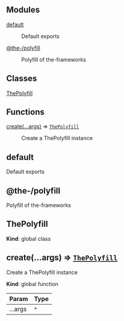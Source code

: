 <!--- Code generated by @the-/script-doc. DO NOT EDIT. -->

## Modules

<dl>
<dt><a href="#module_default">default</a></dt>
<dd><p>Default exports</p>
</dd>
<dt><a href="#module_@the-/polyfill">@the-/polyfill</a></dt>
<dd><p>Polyfill of the-frameworks</p>
</dd>
</dl>

## Classes

<dl>
<dt><a href="#ThePolyfill">ThePolyfill</a></dt>
<dd></dd>
</dl>

## Functions

<dl>
<dt><a href="#create">create(...args)</a> ⇒ <code><a href="#ThePolyfill">ThePolyfill</a></code></dt>
<dd><p>Create a ThePolyfill instance</p>
</dd>
</dl>

<a name="module_default"></a>

## default
Default exports

<a name="module_@the-/polyfill"></a>

## @the-/polyfill
Polyfill of the-frameworks

<a name="ThePolyfill"></a>

## ThePolyfill
**Kind**: global class  
<a name="create"></a>

## create(...args) ⇒ [<code>ThePolyfill</code>](#ThePolyfill)
Create a ThePolyfill instance

**Kind**: global function  

| Param | Type |
| --- | --- |
| ...args | <code>\*</code> | 


